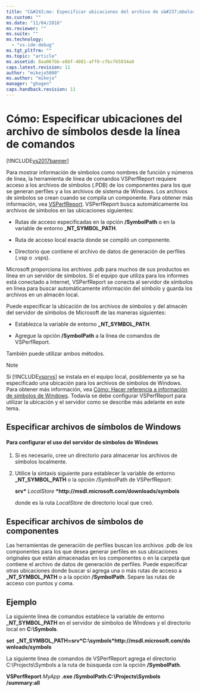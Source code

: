 ```yaml
---
title: "C&#243;mo: Especificar ubicaciones del archivo de s&#237;mbolos desde la l&#237;nea de comandos | Microsoft Docs"
ms.custom: ""
ms.date: "11/04/2016"
ms.reviewer: ""
ms.suite: ""
ms.technology: 
  - "vs-ide-debug"
ms.tgt_pltfrm: ""
ms.topic: "article"
ms.assetid: 8aa067bb-e8bf-4081-aff0-cfbcf65934a0
caps.latest.revision: 11
author: "mikejo5000"
ms.author: "mikejo"
manager: "ghogen"
caps.handback.revision: 11
---
```

# C&#243;mo: Especificar ubicaciones del archivo de s&#237;mbolos desde la l&#237;nea de comandos
[!INCLUDE[vs2017banner](../code-quality/includes/vs2017banner.md)]

Para mostrar información de símbolos como nombres de función y números de línea, la herramienta de línea de comandos VSPerfReport requiere acceso a los archivos de símbolos \(.PDB\) de los componentes para los que se generan perfiles y a los archivos de sistema de Windows.  Los archivos de símbolos se crean cuando se compila un componente.  Para obtener más información, vea [VSPerfReport](../profiling/vsperfreport.md).  VSPerfReport busca automáticamente los archivos de símbolos en las ubicaciones siguientes:  
  
-   Rutas de acceso especificadas en la opción **\/SymbolPath** o en la variable de entorno **\_NT\_SYMBOL\_PATH**.  
  
-   Ruta de acceso local exacta donde se compiló un componente.  
  
-   Directorio que contiene el archivo de datos de generación de perfiles \(.vsp o .vsps\).  
  
 Microsoft proporciona los archivos .pdb para muchos de sus productos en línea en un servidor de símbolos.  Si el equipo que utiliza para los informes está conectado a Internet, VSPerfReport se conecta al servidor de símbolos en línea para buscar automáticamente información del símbolo y guarda los archivos en un almacén local.  
  
 Puede especificar la ubicación de los archivos de símbolos y del almacén del servidor de símbolos de Microsoft de las maneras siguientes:  
  
-   Establezca la variable de entorno **\_NT\_SYMBOL\_PATH**.  
  
-   Agregue la opción **\/SymbolPath** a la línea de comandos de VSPerfReport.  
  
 También puede utilizar ambos métodos.  
  
> [!NOTE]
>  Si [!INCLUDE[vsprvs](../code-quality/includes/vsprvs_md.md)] se instala en el equipo local, posiblemente ya se ha especificado una ubicación para los archivos de símbolos de Windows.  Para obtener más información, vea [Cómo: Hacer referencia a información de símbolos de Windows](../profiling/how-to-reference-windows-symbol-information.md).  Todavía se debe configurar VSPerfReport para utilizar la ubicación y el servidor como se describe más adelante en este tema.  
  
## Especificar archivos de símbolos de Windows  
  
#### Para configurar el uso del servidor de símbolos de Windows  
  
1.  Si es necesario, cree un directorio para almacenar los archivos de símbolos localmente.  
  
2.  Utilice la sintaxis siguiente para establecer la variable de entorno **\_NT\_SYMBOL\_PATH** o la opción \/SymbolPath de VSPerfReport:  
  
     **srv\*** *LocalStore* **\*http:\/\/msdl.microsoft.com\/downloads\/symbols**  
  
     donde es la ruta *LocalStore* de directorio local que creó.  
  
## Especificar archivos de símbolos de componentes  
 Las herramientas de generación de perfiles buscan los archivos .pdb de los componentes para los que desea generar perfiles en sus ubicaciones originales que están almacenadas en los componentes o en la carpeta que contiene el archivo de datos de generación de perfiles.  Puede especificar otras ubicaciones donde buscar si agrega una o más rutas de acceso a **\_NT\_SYMBOL\_PATH** o a la opción **\/SymbolPath**.  Separe las rutas de acceso con puntos y coma.  
  
## Ejemplo  
 La siguiente línea de comandos establece la variable de entorno **\_NT\_SYMBOL\_PATH** en el servidor de símbolos de Windows y el directorio local en **C:\\Symbols**.  
  
 **set  \_NT\_SYMBOL\_PATH\=srv\*C:\\symbols\*http:\/\/msdl.microsoft.com\/downloads\/symbols**  
  
 La siguiente línea de comandos de VSPerfReport agrega el directorio C:\\Projects\\Symbols a la ruta de búsqueda con la opción **\/SymbolPath**.  
  
 **VSPerfReport**  *MyApp* **.exe \/SymbolPath:C:\\Projects\\Symbols \/summary:all**